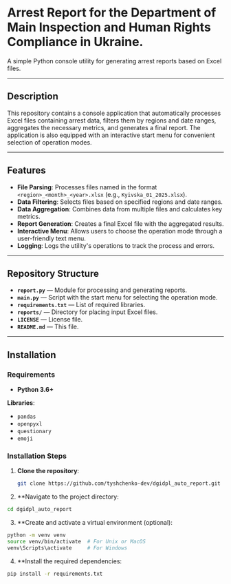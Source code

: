 # Arrest Report for the Department of Main Inspection and Human Rights Compliance in Ukraine.

A simple Python console utility for generating arrest reports based on Excel files.

---

## Description

This repository contains a console application that automatically processes Excel files containing arrest data, filters them by regions and date ranges, aggregates the necessary metrics, and generates a final report. The application is also equipped with an interactive start menu for convenient selection of operation modes.

---

## Features

- **File Parsing**: Processes files named in the format `<region>_<month>_<year>.xlsx` (e.g., `Kyivska_01_2025.xlsx`).
- **Data Filtering**: Selects files based on specified regions and date ranges.
- **Data Aggregation**: Combines data from multiple files and calculates key metrics.
- **Report Generation**: Creates a final Excel file with the aggregated results.
- **Interactive Menu**: Allows users to choose the operation mode through a user-friendly text menu.
- **Logging**: Logs the utility's operations to track the process and errors.

---

## Repository Structure

- **`report.py`** — Module for processing and generating reports.
- **`main.py`** — Script with the start menu for selecting the operation mode.
- **`requirements.txt`** — List of required libraries.
- **`reports/`** — Directory for placing input Excel files.
- **`LICENSE`** — License file.
- **`README.md`** — This file.

---

## Installation

### Requirements

- **Python 3.6+**

**Libraries**:
- `pandas`
- `openpyxl`
- `questionary`
- `emoji`

### Installation Steps

1. **Clone the repository**:
   ```bash
   git clone https://github.com/tyshchenko-dev/dgidpl_auto_report.git

2. **Navigate to the project directory:

```bash
cd dgidpl_auto_report
```

3. **Create and activate a virtual environment (optional):

```bash
python -m venv venv
source venv/bin/activate  # For Unix or MacOS
venv\Scripts\activate     # For Windows
```
4. **Install the required dependencies:

```bash
pip install -r requirements.txt
```

